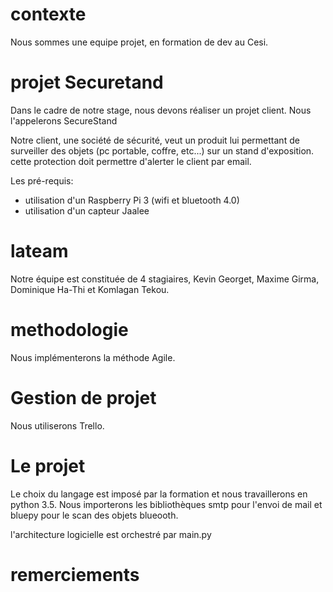 # contexte

Nous sommes une equipe projet, en formation de dev au Cesi.

# projet Securetand

Dans le cadre de notre stage, nous devons réaliser un projet client.
Nous l'appelerons SecureStand

Notre client, une société de sécurité, veut un produit lui permettant de surveiller des objets (pc portable, 
coffre, etc...) sur un stand d'exposition.
cette protection doit permettre d'alerter le client par email.

Les pré-requis:
- utilisation d'un Raspberry Pi 3 (wifi et bluetooth 4.0)
- utilisation d'un capteur Jaalee

# lateam

Notre équipe est constituée de 4 stagiaires, Kevin Georget, Maxime Girma, Dominique Ha-Thi et Komlagan Tekou.

# methodologie

Nous implémenterons la méthode Agile.

# Gestion de projet

Nous utiliserons Trello.

# Le projet

Le choix du langage est imposé par la formation et nous travaillerons en python 3.5.
Nous importerons les bibliothèques smtp pour l'envoi de mail et bluepy pour le scan des objets blueooth.

l'architecture logicielle est orchestré par main.py

# remerciements

